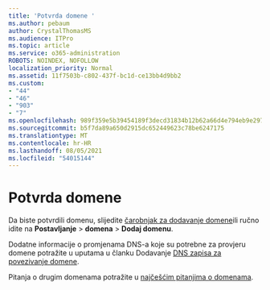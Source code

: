 ```yaml
---
title: 'Potvrda domene '
ms.author: pebaum
author: CrystalThomasMS
ms.audience: ITPro
ms.topic: article
ms.service: o365-administration
ROBOTS: NOINDEX, NOFOLLOW
localization_priority: Normal
ms.assetid: 11f7503b-c802-437f-bc1d-ce13bb4d9bb2
ms.custom:
- "44"
- "46"
- "903"
- "7"
ms.openlocfilehash: 989f359e5b39454189f3decd31834b12b62a66d4e794eb9e2977173effb80b60
ms.sourcegitcommit: b5f7da89a650d2915dc652449623c78be6247175
ms.translationtype: MT
ms.contentlocale: hr-HR
ms.lasthandoff: 08/05/2021
ms.locfileid: "54015144"
---
```

# <a name="how-to-verify-your-domain"></a>Potvrda domene

Da biste potvrdili domenu, slijedite [čarobnjak za dodavanje domene](https://admin.microsoft.com/Adminportal#/Domains/Wizard)ili ručno idite na **Postavljanje**  >  **domena**  >  **Dodaj domenu**.

Dodatne informacije o promjenama DNS-a koje su potrebne za provjeru domene potražite u uputama u članku Dodavanje [DNS zapisa za povezivanje domene](/microsoft-365/admin/get-help-with-domains/create-dns-records-at-any-dns-hosting-provider).

Pitanja o drugim domenama potražite u [najčešćim pitanjima o domenama](/microsoft-365/admin/setup/domains-faq).
